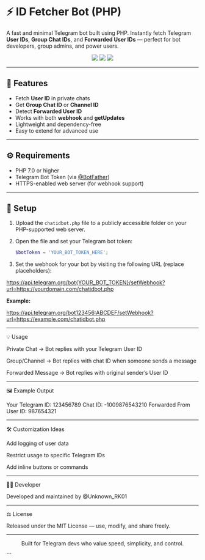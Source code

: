 # ⚡ ID Fetcher Bot (PHP)

A fast and minimal Telegram bot built using PHP. Instantly fetch Telegram **User IDs**, **Group Chat IDs**, and **Forwarded User IDs** — perfect for bot developers, group admins, and power users.

<p align="center">
  <a href="https://www.php.net/"><img src="https://img.shields.io/badge/PHP-7.0%2B-blue.svg?style=flat-square" /></a>
  <a href="https://t.me/Unknown_RK01"><img src="https://img.shields.io/badge/Developer-%40Unknown__RK01-blueviolet?style=flat-square" /></a>
  <a href="https://opensource.org/licenses/MIT"><img src="https://img.shields.io/badge/License-MIT-green.svg?style=flat-square" /></a>
</p>

---

## 🚀 Features

- Fetch **User ID** in private chats  
- Get **Group Chat ID** or **Channel ID**  
- Detect **Forwarded User ID**  
- Works with both **webhook** and **getUpdates**  
- Lightweight and dependency-free  
- Easy to extend for advanced use  

---

## ⚙️ Requirements

- PHP 7.0 or higher  
- Telegram Bot Token (via [@BotFather](https://t.me/BotFather))  
- HTTPS-enabled web server (for webhook support)  

---

## 🔧 Setup

1. Upload the `chatidbot.php` file to a publicly accessible folder on your PHP-supported web server.

2. Open the file and set your Telegram bot token:

   ```php
   $botToken = 'YOUR_BOT_TOKEN_HERE';

3. Set the webhook for your bot by visiting the following URL (replace placeholders):

https://api.telegram.org/bot{YOUR_BOT_TOKEN}/setWebhook?url=https://yourdomain.com/chatidbot.php

**Example:**

https://api.telegram.org/bot123456:ABCDEF/setWebhook?url=https://example.com/chatidbot.php




---

💡 Usage

Private Chat → Bot replies with your Telegram User ID

Group/Channel → Bot replies with chat ID when someone sends a message

Forwarded Message → Bot replies with original sender’s User ID



---

🖼️ Example Output

Your Telegram ID: 123456789
Chat ID: -1009876543210
Forwarded From User ID: 987654321


---

🛠️ Customization Ideas

Add logging of user data

Restrict usage to specific Telegram IDs

Add inline buttons or commands



---

👨‍💻 Developer

Developed and maintained by @Unknown_RK01


---

⚖️ License

Released under the MIT License — use, modify, and share freely.


---

<p align="center">
  Built for Telegram devs who value speed, simplicity, and control.
</p>
```
